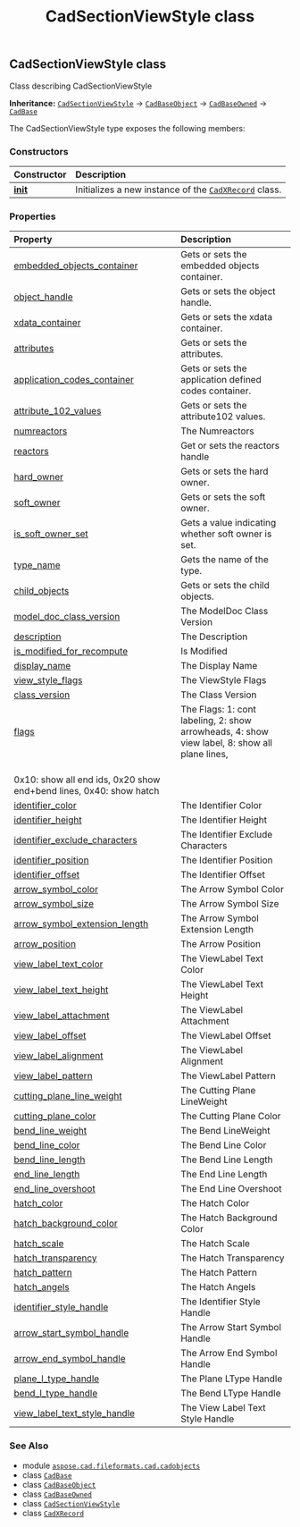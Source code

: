 ﻿---
title: CadSectionViewStyle class
second_title: Aspose.CAD for Python via .NET API References
description: 
type: docs
weight: 1010
url: /aspose.cad.fileformats.cad.cadobjects/cadsectionviewstyle/
is_root: false
---

## CadSectionViewStyle class

Class describing CadSectionViewStyle



**Inheritance:** [`CadSectionViewStyle`](/cad/python-net/aspose.cad.fileformats.cad.cadobjects/cadsectionviewstyle) → 
[`CadBaseObject`](/cad/python-net/aspose.cad.fileformats.cad.cadobjects/cadbaseobject) → 
[`CadBaseOwned`](/cad/python-net/aspose.cad.fileformats.cad.cadobjects/cadbaseowned) → 
[`CadBase`](/cad/python-net/aspose.cad.fileformats.cad.cadobjects/cadbase)



The CadSectionViewStyle type exposes the following members:

### Constructors
| Constructor | Description |
| :- | :- |
| [__init__](/cad/python-net/aspose.cad.fileformats.cad.cadobjects/cadsectionviewstyle/__init__/#) | Initializes a new instance of the [`CadXRecord`](/cad/python-net/aspose.cad.fileformats.cad.cadobjects/cadxrecord) class. |


### Properties
| Property | Description |
| :- | :- |
| [embedded_objects_container](/cad/python-net/aspose.cad.fileformats.cad.cadobjects/cadsectionviewstyle/embedded_objects_container) | Gets or sets the embedded objects container. |
| [object_handle](/cad/python-net/aspose.cad.fileformats.cad.cadobjects/cadsectionviewstyle/object_handle) | Gets or sets the object handle. |
| [xdata_container](/cad/python-net/aspose.cad.fileformats.cad.cadobjects/cadsectionviewstyle/xdata_container) | Gets or sets the xdata container. |
| [attributes](/cad/python-net/aspose.cad.fileformats.cad.cadobjects/cadsectionviewstyle/attributes) | Gets or sets the attributes. |
| [application_codes_container](/cad/python-net/aspose.cad.fileformats.cad.cadobjects/cadsectionviewstyle/application_codes_container) | Gets or sets the application defined codes container. |
| [attribute_102_values](/cad/python-net/aspose.cad.fileformats.cad.cadobjects/cadsectionviewstyle/attribute_102_values) | Gets or sets the attribute102 values. |
| [numreactors](/cad/python-net/aspose.cad.fileformats.cad.cadobjects/cadsectionviewstyle/numreactors) | The Numreactors |
| [reactors](/cad/python-net/aspose.cad.fileformats.cad.cadobjects/cadsectionviewstyle/reactors) | Get or sets the reactors handle |
| [hard_owner](/cad/python-net/aspose.cad.fileformats.cad.cadobjects/cadsectionviewstyle/hard_owner) | Gets or sets the hard owner. |
| [soft_owner](/cad/python-net/aspose.cad.fileformats.cad.cadobjects/cadsectionviewstyle/soft_owner) | Gets or sets the soft owner. |
| [is_soft_owner_set](/cad/python-net/aspose.cad.fileformats.cad.cadobjects/cadsectionviewstyle/is_soft_owner_set) | Gets a value indicating whether soft owner is set. |
| [type_name](/cad/python-net/aspose.cad.fileformats.cad.cadobjects/cadsectionviewstyle/type_name) | Gets the name of the type. |
| [child_objects](/cad/python-net/aspose.cad.fileformats.cad.cadobjects/cadsectionviewstyle/child_objects) | Gets or sets the child objects. |
| [model_doc_class_version](/cad/python-net/aspose.cad.fileformats.cad.cadobjects/cadsectionviewstyle/model_doc_class_version) | The ModelDoc Class Version |
| [description](/cad/python-net/aspose.cad.fileformats.cad.cadobjects/cadsectionviewstyle/description) | The Description |
| [is_modified_for_recompute](/cad/python-net/aspose.cad.fileformats.cad.cadobjects/cadsectionviewstyle/is_modified_for_recompute) | Is Modified |
| [display_name](/cad/python-net/aspose.cad.fileformats.cad.cadobjects/cadsectionviewstyle/display_name) | The Display Name |
| [view_style_flags](/cad/python-net/aspose.cad.fileformats.cad.cadobjects/cadsectionviewstyle/view_style_flags) | The ViewStyle Flags |
| [class_version](/cad/python-net/aspose.cad.fileformats.cad.cadobjects/cadsectionviewstyle/class_version) | The Class Version |
| [flags](/cad/python-net/aspose.cad.fileformats.cad.cadobjects/cadsectionviewstyle/flags) | The Flags: 1: cont labeling, 2: show arrowheads, 4: show view label, 8: show all plane lines,<br/>0x10: show all end ids, 0x20 show end+bend lines, 0x40: show hatch |
| [identifier_color](/cad/python-net/aspose.cad.fileformats.cad.cadobjects/cadsectionviewstyle/identifier_color) | The Identifier Color |
| [identifier_height](/cad/python-net/aspose.cad.fileformats.cad.cadobjects/cadsectionviewstyle/identifier_height) | The Identifier Height |
| [identifier_exclude_characters](/cad/python-net/aspose.cad.fileformats.cad.cadobjects/cadsectionviewstyle/identifier_exclude_characters) | The Identifier Exclude Characters |
| [identifier_position](/cad/python-net/aspose.cad.fileformats.cad.cadobjects/cadsectionviewstyle/identifier_position) | The Identifier Position |
| [identifier_offset](/cad/python-net/aspose.cad.fileformats.cad.cadobjects/cadsectionviewstyle/identifier_offset) | The Identifier Offset |
| [arrow_symbol_color](/cad/python-net/aspose.cad.fileformats.cad.cadobjects/cadsectionviewstyle/arrow_symbol_color) | The Arrow Symbol Color |
| [arrow_symbol_size](/cad/python-net/aspose.cad.fileformats.cad.cadobjects/cadsectionviewstyle/arrow_symbol_size) | The Arrow Symbol Size |
| [arrow_symbol_extension_length](/cad/python-net/aspose.cad.fileformats.cad.cadobjects/cadsectionviewstyle/arrow_symbol_extension_length) | The Arrow Symbol Extension Length |
| [arrow_position](/cad/python-net/aspose.cad.fileformats.cad.cadobjects/cadsectionviewstyle/arrow_position) | The Arrow Position |
| [view_label_text_color](/cad/python-net/aspose.cad.fileformats.cad.cadobjects/cadsectionviewstyle/view_label_text_color) | The ViewLabel Text Color |
| [view_label_text_height](/cad/python-net/aspose.cad.fileformats.cad.cadobjects/cadsectionviewstyle/view_label_text_height) | The ViewLabel Text Height |
| [view_label_attachment](/cad/python-net/aspose.cad.fileformats.cad.cadobjects/cadsectionviewstyle/view_label_attachment) | The ViewLabel Attachment |
| [view_label_offset](/cad/python-net/aspose.cad.fileformats.cad.cadobjects/cadsectionviewstyle/view_label_offset) | The ViewLabel Offset |
| [view_label_alignment](/cad/python-net/aspose.cad.fileformats.cad.cadobjects/cadsectionviewstyle/view_label_alignment) | The ViewLabel Alignment |
| [view_label_pattern](/cad/python-net/aspose.cad.fileformats.cad.cadobjects/cadsectionviewstyle/view_label_pattern) | The ViewLabel Pattern |
| [cutting_plane_line_weight](/cad/python-net/aspose.cad.fileformats.cad.cadobjects/cadsectionviewstyle/cutting_plane_line_weight) | The Cutting Plane LineWeight |
| [cutting_plane_color](/cad/python-net/aspose.cad.fileformats.cad.cadobjects/cadsectionviewstyle/cutting_plane_color) | The Cutting Plane Color |
| [bend_line_weight](/cad/python-net/aspose.cad.fileformats.cad.cadobjects/cadsectionviewstyle/bend_line_weight) | The Bend LineWeight |
| [bend_line_color](/cad/python-net/aspose.cad.fileformats.cad.cadobjects/cadsectionviewstyle/bend_line_color) | The Bend Line Color |
| [bend_line_length](/cad/python-net/aspose.cad.fileformats.cad.cadobjects/cadsectionviewstyle/bend_line_length) | The Bend Line Length |
| [end_line_length](/cad/python-net/aspose.cad.fileformats.cad.cadobjects/cadsectionviewstyle/end_line_length) | The End Line Length |
| [end_line_overshoot](/cad/python-net/aspose.cad.fileformats.cad.cadobjects/cadsectionviewstyle/end_line_overshoot) | The End Line Overshoot |
| [hatch_color](/cad/python-net/aspose.cad.fileformats.cad.cadobjects/cadsectionviewstyle/hatch_color) | The Hatch Color |
| [hatch_background_color](/cad/python-net/aspose.cad.fileformats.cad.cadobjects/cadsectionviewstyle/hatch_background_color) | The Hatch Background Color |
| [hatch_scale](/cad/python-net/aspose.cad.fileformats.cad.cadobjects/cadsectionviewstyle/hatch_scale) | The Hatch Scale |
| [hatch_transparency](/cad/python-net/aspose.cad.fileformats.cad.cadobjects/cadsectionviewstyle/hatch_transparency) | The Hatch Transparency |
| [hatch_pattern](/cad/python-net/aspose.cad.fileformats.cad.cadobjects/cadsectionviewstyle/hatch_pattern) | The Hatch Pattern |
| [hatch_angels](/cad/python-net/aspose.cad.fileformats.cad.cadobjects/cadsectionviewstyle/hatch_angels) | The Hatch Angels |
| [identifier_style_handle](/cad/python-net/aspose.cad.fileformats.cad.cadobjects/cadsectionviewstyle/identifier_style_handle) | The Identifier Style Handle |
| [arrow_start_symbol_handle](/cad/python-net/aspose.cad.fileformats.cad.cadobjects/cadsectionviewstyle/arrow_start_symbol_handle) | The Arrow Start Symbol Handle |
| [arrow_end_symbol_handle](/cad/python-net/aspose.cad.fileformats.cad.cadobjects/cadsectionviewstyle/arrow_end_symbol_handle) | The Arrow End Symbol Handle |
| [plane_l_type_handle](/cad/python-net/aspose.cad.fileformats.cad.cadobjects/cadsectionviewstyle/plane_l_type_handle) | The Plane LType Handle |
| [bend_l_type_handle](/cad/python-net/aspose.cad.fileformats.cad.cadobjects/cadsectionviewstyle/bend_l_type_handle) | The Bend LType Handle |
| [view_label_text_style_handle](/cad/python-net/aspose.cad.fileformats.cad.cadobjects/cadsectionviewstyle/view_label_text_style_handle) | The View Label Text Style Handle |



### See Also
* module [`aspose.cad.fileformats.cad.cadobjects`](..)
* class [`CadBase`](/cad/python-net/aspose.cad.fileformats.cad.cadobjects/cadbase)
* class [`CadBaseObject`](/cad/python-net/aspose.cad.fileformats.cad.cadobjects/cadbaseobject)
* class [`CadBaseOwned`](/cad/python-net/aspose.cad.fileformats.cad.cadobjects/cadbaseowned)
* class [`CadSectionViewStyle`](/cad/python-net/aspose.cad.fileformats.cad.cadobjects/cadsectionviewstyle)
* class [`CadXRecord`](/cad/python-net/aspose.cad.fileformats.cad.cadobjects/cadxrecord)

